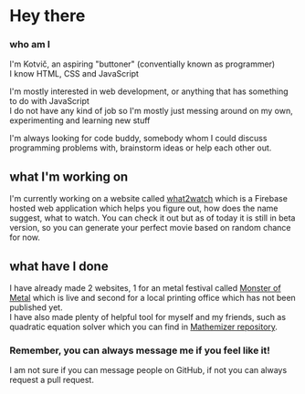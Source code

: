 # Hey there

### who am I
I'm Kotvič, an aspiring "buttoner" (conventially known as programmer)  
I know HTML, CSS and JavaScript  

I'm mostly interested in web development, or anything that has something to do with JavaScript  
I do not have any kind of job so I'm mostly just messing around on my own, experimenting and learning new stuff  

I'm always looking for code buddy, somebody whom I could discuss programming problems with, brainstorm ideas or help each other out. 

## what I'm working on
I'm currently working on a website called [what2watch](https://what2whatch-7b404.firebaseapp.com/) which is a Firebase hosted web application which helps you figure out, how does the name suggest, what to watch.
You can check it out but as of today it is still in beta version, so you can generate your perfect movie based on random chance for now.

## what have I done
I have already made 2 websites, 1 for an metal festival called [Monster of Metal](https://www.monsterofmetal.cz) which is live and second for a local printing office which has not been published yet.  
I have also made plenty of helpful tool for myself and my friends, such as quadratic equation solver which you can find in [Mathemizer repository](https://github.com/KotvicCodes/Mathemizer).

### Remember, you can always message me if you feel like it!
I am not sure if you can message people on GitHub, if not you can always request a pull request.